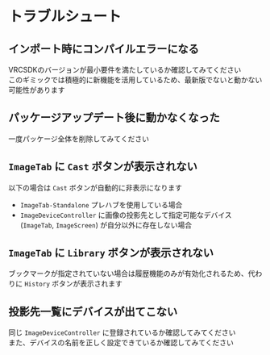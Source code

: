 # トラブルシュート
## インポート時にコンパイルエラーになる
VRCSDKのバージョンが最小要件を満たしているか確認してみてください  
このギミックでは積極的に新機能を活用しているため、最新版でないと動かない可能性があります

## パッケージアップデート後に動かなくなった
一度パッケージ全体を削除してみてください

## `ImageTab` に `Cast` ボタンが表示されない
以下の場合は `Cast` ボタンが自動的に非表示になります
- `ImageTab-Standalone` プレハブを使用している場合
- `ImageDeviceController` に画像の投影先として指定可能なデバイス (`ImageTab`, `ImageScreen`) が自分以外に存在しない場合

## `ImageTab` に `Library` ボタンが表示されない
ブックマークが指定されていない場合は履歴機能のみが有効化されるため、代わりに `History` ボタンが表示されます

## 投影先一覧にデバイスが出てこない
同じ `ImageDeviceController` に登録されているか確認してみてください  
また、デバイスの名前を正しく設定できているか確認してみてください